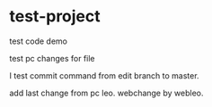 # test-project
test code demo

test pc changes for file

I test commit command from edit branch to master.

add last change from pc leo.
webchange by webleo.
